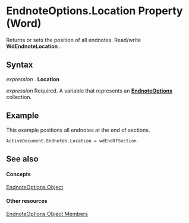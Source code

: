 
# EndnoteOptions.Location Property (Word)

Returns or sets the position of all endnotes. Read/write  **WdEndnoteLocation** .


## Syntax

 _expression_ . **Location**

 _expression_ Required. A variable that represents an **[EndnoteOptions](b63cf439-2297-fec9-ba36-66ad3f43dcbc.md)** collection.


## Example

This example positions all endnotes at the end of sections.


```
ActiveDocument.Endnotes.Location = wdEndOfSection
```


## See also


#### Concepts


[EndnoteOptions Object](b63cf439-2297-fec9-ba36-66ad3f43dcbc.md)
#### Other resources


[EndnoteOptions Object Members](85d34516-04c4-6c6b-24ca-8ed4b423526c.md)
